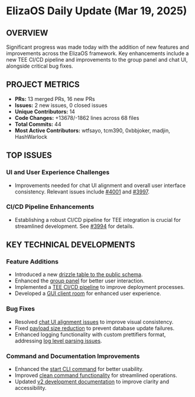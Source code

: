 # ElizaOS Daily Update (Mar 19, 2025)

## OVERVIEW 
Significant progress was made today with the addition of new features and improvements across the ElizaOS framework. Key enhancements include a new TEE CI/CD pipeline and improvements to the group panel and chat UI, alongside critical bug fixes.

## PROJECT METRICS
- **PRs:** 13 merged PRs, 16 new PRs
- **Issues:** 2 new issues, 0 closed issues
- **Unique Contributors:** 14
- **Code Changes:** +13678/-1862 lines across 68 files
- **Total Commits:** 44
- **Most Active Contributors:** wtfsayo, tcm390, 0xbbjoker, madjin, HashWarlock

## TOP ISSUES
### UI and User Experience Challenges
- Improvements needed for chat UI alignment and overall user interface consistency. Relevant issues include [#4001](https://github.com/elizaos/eliza/issues/4001) and [#3997](https://github.com/elizaos/eliza/issues/3997).

### CI/CD Pipeline Enhancements
- Establishing a robust CI/CD pipeline for TEE integration is crucial for streamlined development. See [#3994](https://github.com/elizaos/eliza/issues/3994) for details.

## KEY TECHNICAL DEVELOPMENTS
### Feature Additions
- Introduced a new [drizzle table to the public schema](https://github.com/elizaos/eliza/pull/3999).
- Enhanced the [group panel](https://github.com/elizaos/eliza/pull/3996) for better user interaction.
- Implemented a [TEE CI/CD pipeline](https://github.com/elizaos/eliza/pull/3994) to improve deployment processes.
- Developed a [GUI client room](https://github.com/elizaos/eliza/pull/3983) for enhanced user experience.

### Bug Fixes
- Resolved [chat UI alignment issues](https://github.com/elizaos/eliza/pull/4001) to improve visual consistency.
- Fixed [payload size reduction](https://github.com/elizaos/eliza/pull/4000) to prevent database update failures.
- Enhanced logging functionality with custom prettifiers format, addressing [log level parsing issues](https://github.com/elizaos/eliza/pull/3995).

### Command and Documentation Improvements
- Enhanced the [start CLI command](https://github.com/elizaos/eliza/pull/4002) for better usability.
- Improved [clean command functionality](https://github.com/elizaos/eliza/pull/3990) for streamlined operations.
- Updated [v2 development documentation](https://github.com/elizaos/eliza/pull/3991) to improve clarity and accessibility.
